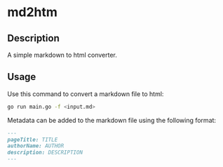 # md2htm

## Description

A simple markdown to html converter.

## Usage

Use this command to convert a markdown file to html:

```bash
go run main.go -f <input.md>
```

Metadata can be added to the markdown file using the following format:

```markdown
---
pageTitle: TITLE
authorName: AUTHOR
description: DESCRIPTION
---
```
